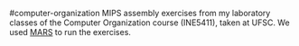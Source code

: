 #computer-organization
MIPS assembly exercises from my laboratory classes of the Computer Organization
course (INE5411), taken at UFSC. We used
[MARS](http://courses.missouristate.edu/KenVollmar/mars/) to run the exercises.
